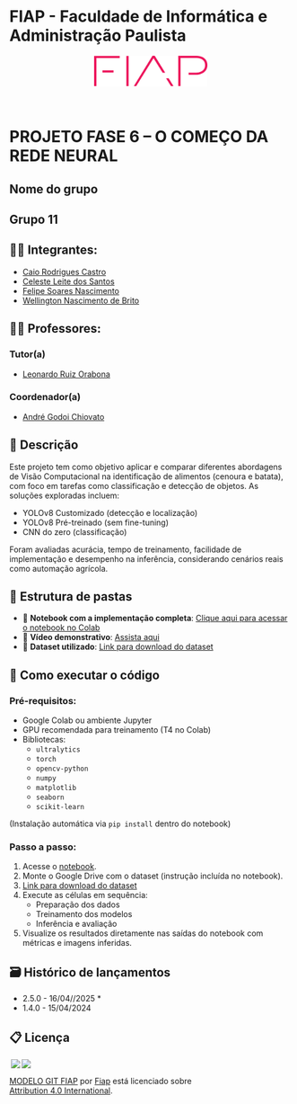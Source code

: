 # FIAP - Faculdade de Informática e Administração Paulista

<p align="center">
<a href= "https://www.fiap.com.br/"><img src="assets/logo-fiap.png" alt="FIAP - Faculdade de Informática e Admnistração Paulista" border="0" width=40% height=40%></a>
</p>

<br>

# PROJETO FASE 6 – O COMEÇO DA REDE NEURAL

## Nome do grupo

## Grupo 11

## 👨‍🎓 Integrantes: 
- <a href="https://www.linkedin.com/in/caiorcastro/">Caio Rodrigues Castro</a> 
- <a href="https://www.linkedin.com/in/celeste-leite-dos-santos-66352a24b/">Celeste Leite dos Santos</a> 
- <a href="https://www.linkedin.com/in/digitalmanagerfelipesoares/">Felipe Soares Nascimento</a>
- <a href="https://www.linkedin.com/in//">Wellington Nascimento de Brito</a>



## 👩‍🏫 Professores:
### Tutor(a) 
- <a href="https://www.linkedin.com/in/leonardoorabona/">Leonardo Ruiz Orabona</a>
### Coordenador(a)
- <a href="https://www.linkedin.com/in/profandregodoi/">André Godoi Chiovato</a>


## 📜 Descrição

Este projeto tem como objetivo aplicar e comparar diferentes abordagens de Visão Computacional na identificação de alimentos (cenoura e batata), com foco em tarefas como classificação e detecção de objetos. As soluções exploradas incluem:

- YOLOv8 Customizado (detecção e localização)
- YOLOv8 Pré-treinado (sem fine-tuning)
- CNN do zero (classificação)

Foram avaliadas acurácia, tempo de treinamento, facilidade de implementação e desempenho na inferência, considerando cenários reais como automação agrícola.


## 📁 Estrutura de pastas

- 🔬 **Notebook com a implementação completa**: [Clique aqui para acessar o notebook no Colab](./src/FelipeSoares_Nascimento_RM560151_pbl_fase6_2.ipynb)
- 🎥 **Vídeo demonstrativo**: [Assista aqui](LINK_DO_VÍDEO)
- 📁 **Dataset utilizado**: [Link para download do dataset]([LINK_GOOGLE_DRIVE/ZIP](https://drive.google.com/drive/folders/1fsgCDWg8WxjsYQxehhssluejyK5v-xTY?usp=drive_link))


## 🔧 Como executar o código

### Pré-requisitos:
- Google Colab ou ambiente Jupyter
- GPU recomendada para treinamento (T4 no Colab)
- Bibliotecas:
  - `ultralytics`
  - `torch`
  - `opencv-python`
  - `numpy`
  - `matplotlib`
  - `seaborn`
  - `scikit-learn`

(Instalação automática via `pip install` dentro do notebook)

### Passo a passo:
1. Acesse o [notebook](LINK_DO_COLAB).
2. Monte o Google Drive com o dataset (instrução incluída no notebook).
3. [Link para download do dataset](LINK_GOOGLE_DRIVE/ZIP)
4. Execute as células em sequência:
   - Preparação dos dados
   - Treinamento dos modelos
   - Inferência e avaliação
5. Visualize os resultados diretamente nas saídas do notebook com métricas e imagens inferidas.


## 🗃 Histórico de lançamentos

* 2.5.0 - 16/04//2025
    * 
* 1.4.0 - 15/04/2024


## 📋 Licença

<img style="height:22px!important;margin-left:3px;vertical-align:text-bottom;" src="https://mirrors.creativecommons.org/presskit/icons/cc.svg?ref=chooser-v1"><img style="height:22px!important;margin-left:3px;vertical-align:text-bottom;" src="https://mirrors.creativecommons.org/presskit/icons/by.svg?ref=chooser-v1"><p xmlns:cc="http://creativecommons.org/ns#" xmlns:dct="http://purl.org/dc/terms/"><a property="dct:title" rel="cc:attributionURL" href="https://github.com/agodoi/template">MODELO GIT FIAP</a> por <a rel="cc:attributionURL dct:creator" property="cc:attributionName" href="https://fiap.com.br">Fiap</a> está licenciado sobre <a href="http://creativecommons.org/licenses/by/4.0/?ref=chooser-v1" target="_blank" rel="license noopener noreferrer" style="display:inline-block;">Attribution 4.0 International</a>.</p>


